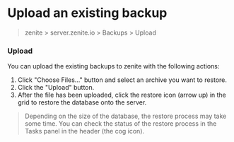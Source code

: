 # Upload an existing backup

> zenite > server.zenite.io > Backups > Upload

### Upload

You can upload the existing backups to zenite with the following actions:

1. Click "Choose Files..." button and select an archive you want to restore.
2. Click the "Upload" button.
3. After the file has been uploaded, click the restore icon (arrow up) in the grid to restore the database onto the server.

> Depending on the size of the database, the restore process may take some time. You can check the status of the restore process in the Tasks panel in the header (the cog icon).